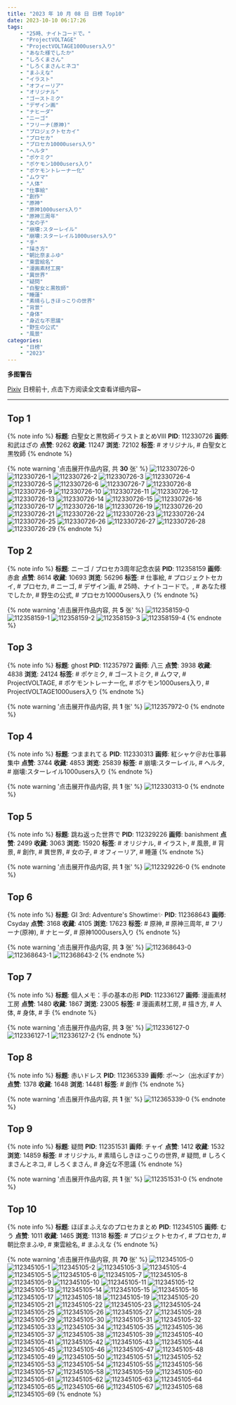 ```yaml
---
title: "2023 年 10 月 08 日 日榜 Top10"
date: 2023-10-10 06:17:26
tags:
    - "25時、ナイトコードで。"
    - "ProjectVOLTAGE"
    - "ProjectVOLTAGE1000users入り"
    - "あなた様でしたか"
    - "しろくまさん"
    - "しろくまさんとネコ"
    - "まふえな"
    - "イラスト"
    - "オフィーリア"
    - "オリジナル"
    - "ゴーストミク"
    - "デザイン画"
    - "ナヒーダ"
    - "ニーゴ"
    - "フリーナ(原神)"
    - "プロジェクトセカイ"
    - "プロセカ"
    - "プロセカ10000users入り"
    - "ヘルタ"
    - "ポケミク"
    - "ポケモン1000users入り"
    - "ポケモントレーナー化"
    - "ムウマ"
    - "人体"
    - "仕事絵"
    - "創作"
    - "原神"
    - "原神1000users入り"
    - "原神三周年"
    - "女の子"
    - "崩壊:スターレイル"
    - "崩壊:スターレイル1000users入り"
    - "手"
    - "描き方"
    - "朝比奈まふゆ"
    - "東雲絵名"
    - "漫画素材工房"
    - "異世界"
    - "疑問"
    - "白聖女と黒牧師"
    - "睡蓮"
    - "素晴らしきほっこりの世界"
    - "背景"
    - "身体"
    - "身近な不思議"
    - "野生の公式"
    - "風景"
categories:
    - "日榜"
    - "2023"
---
```


<i class="fa fa-triangle-exclamation"></i>**多图警告**<i class="fa fa-triangle-exclamation"></i>

[Pixiv](https://www.pixiv.net/) 日榜前十, 点击下方阅读全文查看详细内容~

<!-- more -->

---

## Top 1

{% note info %}
**标题**: 白聖女と黒牧師イラストまとめⅧ
**PID**: 112330726 **画师**: 和武はざの
**点赞**: 9262 **收藏**: 11247 **浏览**: 72102
**标签**: # オリジナル, # 白聖女と黒牧師
{% endnote %}

{% note warning '点击展开作品内容, 共 **30** 张' %}
![112330726-0](https://i.pixiv.re/img-original/img/2023/10/07/00/34/13/112330726_p0.jpg)
![112330726-1](https://i.pixiv.re/img-original/img/2023/10/07/00/34/13/112330726_p1.jpg)
![112330726-2](https://i.pixiv.re/img-original/img/2023/10/07/00/34/13/112330726_p2.jpg)
![112330726-3](https://i.pixiv.re/img-original/img/2023/10/07/00/34/13/112330726_p3.jpg)
![112330726-4](https://i.pixiv.re/img-original/img/2023/10/07/00/34/13/112330726_p4.jpg)
![112330726-5](https://i.pixiv.re/img-original/img/2023/10/07/00/34/13/112330726_p5.jpg)
![112330726-6](https://i.pixiv.re/img-original/img/2023/10/07/00/34/13/112330726_p6.jpg)
![112330726-7](https://i.pixiv.re/img-original/img/2023/10/07/00/34/13/112330726_p7.jpg)
![112330726-8](https://i.pixiv.re/img-original/img/2023/10/07/00/34/13/112330726_p8.jpg)
![112330726-9](https://i.pixiv.re/img-original/img/2023/10/07/00/34/13/112330726_p9.jpg)
![112330726-10](https://i.pixiv.re/img-original/img/2023/10/07/00/34/13/112330726_p10.jpg)
![112330726-11](https://i.pixiv.re/img-original/img/2023/10/07/00/34/13/112330726_p11.jpg)
![112330726-12](https://i.pixiv.re/img-original/img/2023/10/07/00/34/13/112330726_p12.jpg)
![112330726-13](https://i.pixiv.re/img-original/img/2023/10/07/00/34/13/112330726_p13.jpg)
![112330726-14](https://i.pixiv.re/img-original/img/2023/10/07/00/34/13/112330726_p14.jpg)
![112330726-15](https://i.pixiv.re/img-original/img/2023/10/07/00/34/13/112330726_p15.jpg)
![112330726-16](https://i.pixiv.re/img-original/img/2023/10/07/00/34/13/112330726_p16.jpg)
![112330726-17](https://i.pixiv.re/img-original/img/2023/10/07/00/34/13/112330726_p17.jpg)
![112330726-18](https://i.pixiv.re/img-original/img/2023/10/07/00/34/13/112330726_p18.jpg)
![112330726-19](https://i.pixiv.re/img-original/img/2023/10/07/00/34/13/112330726_p19.jpg)
![112330726-20](https://i.pixiv.re/img-original/img/2023/10/07/00/34/13/112330726_p20.jpg)
![112330726-21](https://i.pixiv.re/img-original/img/2023/10/07/00/34/13/112330726_p21.jpg)
![112330726-22](https://i.pixiv.re/img-original/img/2023/10/07/00/34/13/112330726_p22.jpg)
![112330726-23](https://i.pixiv.re/img-original/img/2023/10/07/00/34/13/112330726_p23.jpg)
![112330726-24](https://i.pixiv.re/img-original/img/2023/10/07/00/34/13/112330726_p24.jpg)
![112330726-25](https://i.pixiv.re/img-original/img/2023/10/07/00/34/13/112330726_p25.jpg)
![112330726-26](https://i.pixiv.re/img-original/img/2023/10/07/00/34/13/112330726_p26.jpg)
![112330726-27](https://i.pixiv.re/img-original/img/2023/10/07/00/34/13/112330726_p27.jpg)
![112330726-28](https://i.pixiv.re/img-original/img/2023/10/07/00/34/13/112330726_p28.jpg)
![112330726-29](https://i.pixiv.re/img-original/img/2023/10/07/00/34/13/112330726_p29.jpg)
{% endnote %}

## Top 2

{% note info %}
**标题**: ニーゴ / プロセカ3周年記念衣装
**PID**: 112358159 **画师**: 赤倉
**点赞**: 8614 **收藏**: 10693 **浏览**: 56296
**标签**: # 仕事絵, # プロジェクトセカイ, # プロセカ, # ニーゴ, # デザイン画, # 25時、ナイトコードで。, # あなた様でしたか, # 野生の公式, # プロセカ10000users入り
{% endnote %}

{% note warning '点击展开作品内容, 共 **5** 张' %}
![112358159-0](https://i.pixiv.re/img-original/img/2023/10/08/00/01/13/112358159_p0.png)
![112358159-1](https://i.pixiv.re/img-original/img/2023/10/08/00/01/13/112358159_p1.png)
![112358159-2](https://i.pixiv.re/img-original/img/2023/10/08/00/01/13/112358159_p2.png)
![112358159-3](https://i.pixiv.re/img-original/img/2023/10/08/00/01/13/112358159_p3.png)
![112358159-4](https://i.pixiv.re/img-original/img/2023/10/08/00/01/13/112358159_p4.png)
{% endnote %}

## Top 3

{% note info %}
**标题**: ghost
**PID**: 112357972 **画师**: 八三
**点赞**: 3938 **收藏**: 4838 **浏览**: 24124
**标签**: # ポケミク, # ゴーストミク, # ムウマ, # ProjectVOLTAGE, # ポケモントレーナー化, # ポケモン1000users入り, # ProjectVOLTAGE1000users入り
{% endnote %}

{% note warning '点击展开作品内容, 共 **1** 张' %}
![112357972-0](https://i.pixiv.re/img-original/img/2023/10/08/00/00/19/112357972_p0.png)
{% endnote %}

## Top 4

{% note info %}
**标题**: つままれてる
**PID**: 112330313 **画师**: 紅シャケ＠お仕事募集中
**点赞**: 3744 **收藏**: 4853 **浏览**: 25839
**标签**: # 崩壊:スターレイル, # ヘルタ, # 崩壊:スターレイル1000users入り
{% endnote %}

{% note warning '点击展开作品内容, 共 **1** 张' %}
![112330313-0](https://i.pixiv.re/img-original/img/2023/10/07/00/21/29/112330313_p0.jpg)
{% endnote %}

## Top 5

{% note info %}
**标题**: 跳ね返った世界で
**PID**: 112329226 **画师**: banishment
**点赞**: 2499 **收藏**: 3063 **浏览**: 15920
**标签**: # オリジナル, # イラスト, # 風景, # 背景, # 創作, # 異世界, # 女の子, # オフィーリア, # 睡蓮
{% endnote %}

{% note warning '点击展开作品内容, 共 **1** 张' %}
![112329226-0](https://i.pixiv.re/img-original/img/2023/10/07/00/00/05/112329226_p0.png)
{% endnote %}

## Top 6

{% note info %}
**标题**: GI 3rd: Adventure's Showtime✨
**PID**: 112368643 **画师**: Csyday
**点赞**: 3168 **收藏**: 4105 **浏览**: 17623
**标签**: # 原神, # 原神三周年, # フリーナ(原神), # ナヒーダ, # 原神1000users入り
{% endnote %}

{% note warning '点击展开作品内容, 共 **3** 张' %}
![112368643-0](https://i.pixiv.re/img-original/img/2023/10/08/11/08/03/112368643_p0.png)
![112368643-1](https://i.pixiv.re/img-original/img/2023/10/08/11/08/03/112368643_p1.png)
![112368643-2](https://i.pixiv.re/img-original/img/2023/10/08/11/08/03/112368643_p2.png)
{% endnote %}

## Top 7

{% note info %}
**标题**: 個人メモ：手の基本の形
**PID**: 112336127 **画师**: 漫画素材工房
**点赞**: 1480 **收藏**: 1867 **浏览**: 23005
**标签**: # 漫画素材工房, # 描き方, # 人体, # 身体, # 手
{% endnote %}

{% note warning '点击展开作品内容, 共 **3** 张' %}
![112336127-0](https://i.pixiv.re/img-original/img/2023/10/07/07/00/05/112336127_p0.jpg)
![112336127-1](https://i.pixiv.re/img-original/img/2023/10/07/07/00/05/112336127_p1.jpg)
![112336127-2](https://i.pixiv.re/img-original/img/2023/10/07/07/00/05/112336127_p2.jpg)
{% endnote %}

## Top 8

{% note info %}
**标题**: 赤いドレス
**PID**: 112365339 **画师**: ポ～ン（出水ぽすか）
**点赞**: 1378 **收藏**: 1648 **浏览**: 14481
**标签**: # 創作
{% endnote %}

{% note warning '点击展开作品内容, 共 **1** 张' %}
![112365339-0](https://i.pixiv.re/img-original/img/2023/10/08/07/30/00/112365339_p0.jpg)
{% endnote %}

## Top 9

{% note info %}
**标题**: 疑問
**PID**: 112351531 **画师**: チャイ
**点赞**: 1412 **收藏**: 1532 **浏览**: 14859
**标签**: # オリジナル, # 素晴らしきほっこりの世界, # 疑問, # しろくまさんとネコ, # しろくまさん, # 身近な不思議
{% endnote %}

{% note warning '点击展开作品内容, 共 **1** 张' %}
![112351531-0](https://i.pixiv.re/img-original/img/2023/10/07/20/30/00/112351531_p0.png)
{% endnote %}

## Top 10

{% note info %}
**标题**: ほぼまふえなのプロセカまとめ
**PID**: 112345105 **画师**: むう
**点赞**: 1011 **收藏**: 1465 **浏览**: 11318
**标签**: # プロジェクトセカイ, # プロセカ, # 朝比奈まふゆ, # 東雲絵名, # まふえな
{% endnote %}

{% note warning '点击展开作品内容, 共 **70** 张' %}
![112345105-0](https://i.pixiv.re/img-original/img/2023/10/07/16/11/44/112345105_p0.png)
![112345105-1](https://i.pixiv.re/img-original/img/2023/10/07/16/11/44/112345105_p1.png)
![112345105-2](https://i.pixiv.re/img-original/img/2023/10/07/16/11/44/112345105_p2.png)
![112345105-3](https://i.pixiv.re/img-original/img/2023/10/07/16/11/44/112345105_p3.png)
![112345105-4](https://i.pixiv.re/img-original/img/2023/10/07/16/11/44/112345105_p4.png)
![112345105-5](https://i.pixiv.re/img-original/img/2023/10/07/16/11/44/112345105_p5.png)
![112345105-6](https://i.pixiv.re/img-original/img/2023/10/07/16/11/44/112345105_p6.png)
![112345105-7](https://i.pixiv.re/img-original/img/2023/10/07/16/11/44/112345105_p7.png)
![112345105-8](https://i.pixiv.re/img-original/img/2023/10/07/16/11/44/112345105_p8.png)
![112345105-9](https://i.pixiv.re/img-original/img/2023/10/07/16/11/44/112345105_p9.png)
![112345105-10](https://i.pixiv.re/img-original/img/2023/10/07/16/11/44/112345105_p10.png)
![112345105-11](https://i.pixiv.re/img-original/img/2023/10/07/16/11/44/112345105_p11.png)
![112345105-12](https://i.pixiv.re/img-original/img/2023/10/07/16/11/44/112345105_p12.png)
![112345105-13](https://i.pixiv.re/img-original/img/2023/10/07/16/11/44/112345105_p13.png)
![112345105-14](https://i.pixiv.re/img-original/img/2023/10/07/16/11/44/112345105_p14.png)
![112345105-15](https://i.pixiv.re/img-original/img/2023/10/07/16/11/44/112345105_p15.png)
![112345105-16](https://i.pixiv.re/img-original/img/2023/10/07/16/11/44/112345105_p16.png)
![112345105-17](https://i.pixiv.re/img-original/img/2023/10/07/16/11/44/112345105_p17.png)
![112345105-18](https://i.pixiv.re/img-original/img/2023/10/07/16/11/44/112345105_p18.png)
![112345105-19](https://i.pixiv.re/img-original/img/2023/10/07/16/11/44/112345105_p19.png)
![112345105-20](https://i.pixiv.re/img-original/img/2023/10/07/16/11/44/112345105_p20.png)
![112345105-21](https://i.pixiv.re/img-original/img/2023/10/07/16/11/44/112345105_p21.png)
![112345105-22](https://i.pixiv.re/img-original/img/2023/10/07/16/11/44/112345105_p22.png)
![112345105-23](https://i.pixiv.re/img-original/img/2023/10/07/16/11/44/112345105_p23.png)
![112345105-24](https://i.pixiv.re/img-original/img/2023/10/07/16/11/44/112345105_p24.png)
![112345105-25](https://i.pixiv.re/img-original/img/2023/10/07/16/11/44/112345105_p25.png)
![112345105-26](https://i.pixiv.re/img-original/img/2023/10/07/16/11/44/112345105_p26.png)
![112345105-27](https://i.pixiv.re/img-original/img/2023/10/07/16/11/44/112345105_p27.png)
![112345105-28](https://i.pixiv.re/img-original/img/2023/10/07/16/11/44/112345105_p28.png)
![112345105-29](https://i.pixiv.re/img-original/img/2023/10/07/16/11/44/112345105_p29.png)
![112345105-30](https://i.pixiv.re/img-original/img/2023/10/07/16/11/44/112345105_p30.png)
![112345105-31](https://i.pixiv.re/img-original/img/2023/10/07/16/11/44/112345105_p31.png)
![112345105-32](https://i.pixiv.re/img-original/img/2023/10/07/16/11/44/112345105_p32.png)
![112345105-33](https://i.pixiv.re/img-original/img/2023/10/07/16/11/44/112345105_p33.png)
![112345105-34](https://i.pixiv.re/img-original/img/2023/10/07/16/11/44/112345105_p34.png)
![112345105-35](https://i.pixiv.re/img-original/img/2023/10/07/16/11/44/112345105_p35.png)
![112345105-36](https://i.pixiv.re/img-original/img/2023/10/07/16/11/44/112345105_p36.png)
![112345105-37](https://i.pixiv.re/img-original/img/2023/10/07/16/11/44/112345105_p37.png)
![112345105-38](https://i.pixiv.re/img-original/img/2023/10/07/16/11/44/112345105_p38.png)
![112345105-39](https://i.pixiv.re/img-original/img/2023/10/07/16/11/44/112345105_p39.png)
![112345105-40](https://i.pixiv.re/img-original/img/2023/10/07/16/11/44/112345105_p40.png)
![112345105-41](https://i.pixiv.re/img-original/img/2023/10/07/16/11/44/112345105_p41.png)
![112345105-42](https://i.pixiv.re/img-original/img/2023/10/07/16/11/44/112345105_p42.png)
![112345105-43](https://i.pixiv.re/img-original/img/2023/10/07/16/11/44/112345105_p43.png)
![112345105-44](https://i.pixiv.re/img-original/img/2023/10/07/16/11/44/112345105_p44.png)
![112345105-45](https://i.pixiv.re/img-original/img/2023/10/07/16/11/44/112345105_p45.png)
![112345105-46](https://i.pixiv.re/img-original/img/2023/10/07/16/11/44/112345105_p46.png)
![112345105-47](https://i.pixiv.re/img-original/img/2023/10/07/16/11/44/112345105_p47.png)
![112345105-48](https://i.pixiv.re/img-original/img/2023/10/07/16/11/44/112345105_p48.png)
![112345105-49](https://i.pixiv.re/img-original/img/2023/10/07/16/11/44/112345105_p49.png)
![112345105-50](https://i.pixiv.re/img-original/img/2023/10/07/16/11/44/112345105_p50.png)
![112345105-51](https://i.pixiv.re/img-original/img/2023/10/07/16/11/44/112345105_p51.png)
![112345105-52](https://i.pixiv.re/img-original/img/2023/10/07/16/11/44/112345105_p52.png)
![112345105-53](https://i.pixiv.re/img-original/img/2023/10/07/16/11/44/112345105_p53.png)
![112345105-54](https://i.pixiv.re/img-original/img/2023/10/07/16/11/44/112345105_p54.png)
![112345105-55](https://i.pixiv.re/img-original/img/2023/10/07/16/11/44/112345105_p55.png)
![112345105-56](https://i.pixiv.re/img-original/img/2023/10/07/16/11/44/112345105_p56.png)
![112345105-57](https://i.pixiv.re/img-original/img/2023/10/07/16/11/44/112345105_p57.png)
![112345105-58](https://i.pixiv.re/img-original/img/2023/10/07/16/11/44/112345105_p58.png)
![112345105-59](https://i.pixiv.re/img-original/img/2023/10/07/16/11/44/112345105_p59.png)
![112345105-60](https://i.pixiv.re/img-original/img/2023/10/07/16/11/44/112345105_p60.png)
![112345105-61](https://i.pixiv.re/img-original/img/2023/10/07/16/11/44/112345105_p61.png)
![112345105-62](https://i.pixiv.re/img-original/img/2023/10/07/16/11/44/112345105_p62.png)
![112345105-63](https://i.pixiv.re/img-original/img/2023/10/07/16/11/44/112345105_p63.png)
![112345105-64](https://i.pixiv.re/img-original/img/2023/10/07/16/11/44/112345105_p64.png)
![112345105-65](https://i.pixiv.re/img-original/img/2023/10/07/16/11/44/112345105_p65.png)
![112345105-66](https://i.pixiv.re/img-original/img/2023/10/07/16/11/44/112345105_p66.png)
![112345105-67](https://i.pixiv.re/img-original/img/2023/10/07/16/11/44/112345105_p67.png)
![112345105-68](https://i.pixiv.re/img-original/img/2023/10/07/16/11/44/112345105_p68.png)
![112345105-69](https://i.pixiv.re/img-original/img/2023/10/07/16/11/44/112345105_p69.png)
{% endnote %}

